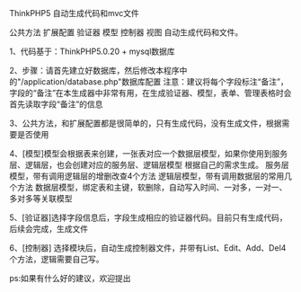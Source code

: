 ThinkPHP5 自动生成代码和mvc文件

公共方法 扩展配置 验证器 模型 控制器  视图  自动生成代码和文件。

 1、代码基于：ThinkPHP5.0.20  +  mysql数据库
 
 2、步骤：请首先建立好数据库，然后修改本程序中的"/application/database.php"数据库配置
    注意：建议将每个字段标注“备注”，字段的“备注”在本生成器中非常有用，在生成验证器、模型，表单、管理表格时会首先读取字段“备注”的信息

 3、公共方法，和扩展配置都是很简单的，只有生成代码，没有生成文件，根据需要是否使用

 4、[模型]模型会根据表来创建，一张表对应一个数据层模型，如果你使用到服务层、逻辑层，也会创建对应的服务层、逻辑层模型
    根据自己的需求生成。
    服务层模型，带有调用逻辑层的增删改查4个方法
    逻辑层模型，带有调用数据层的常用几个方法
    数据层模型，绑定表和主键，软删除，自动写入时间、一对多，一对一、多对多等关联模型

 5、[验证器]选择字段信息后，字段生成相应的验证器代码。目前只有生成代码，后续会完成，生成文件

 6、[控制器] 选择模块后，自动生成控制器文件，并带有List、Edit、Add、Del4个方法，逻辑需要自己写。

 ps:如果有什么好的建议，欢迎提出



